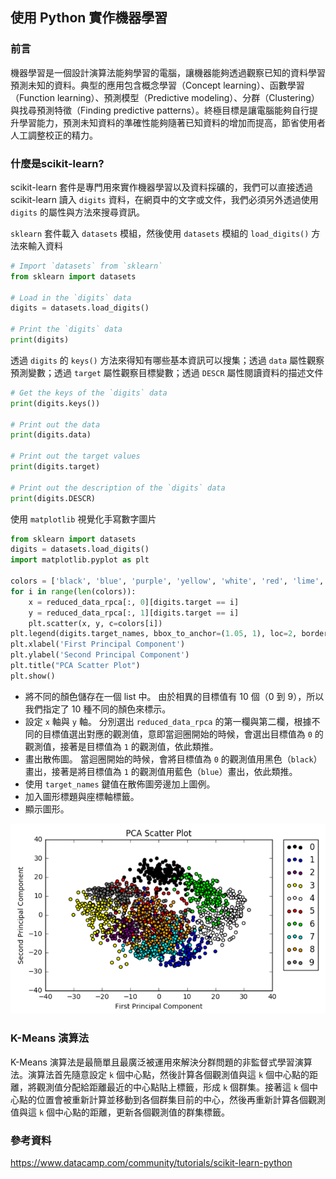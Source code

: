 ## 使用 Python 實作機器學習

### 前言

機器學習是一個設計演算法能夠學習的電腦，讓機器能夠透過觀察已知的資料學習預測未知的資料。典型的應用包含概念學習（Concept learning）、函數學習（Function learning）、預測模型（Predictive modeling）、分群（Clustering）與找尋預測特徵（Finding predictive patterns）。終極目標是讓電腦能夠自行提升學習能力，預測未知資料的準確性能夠隨著已知資料的增加而提高，節省使用者人工調整校正的精力。

### 什麼是scikit-learn?

scikit-learn 套件是專門用來實作機器學習以及資料採礦的，我們可以直接透過 scikit-learn 讀入 `digits` 資料，在網頁中的文字或文件，我們必須另外透過使用 `digits` 的屬性與方法來搜尋資訊。

`sklearn` 套件載入 `datasets` 模組，然後使用 `datasets` 模組的 `load_digits()` 方法來輸入資料

```python
# Import `datasets` from `sklearn`
from sklearn import datasets

# Load in the `digits` data
digits = datasets.load_digits()

# Print the `digits` data 
print(digits)
```

透過 `digits` 的 `keys()` 方法來得知有哪些基本資訊可以搜集；透過 `data` 屬性觀察預測變數；透過 `target` 屬性觀察目標變數；透過 `DESCR` 屬性閱讀資料的描述文件

```python
# Get the keys of the `digits` data
print(digits.keys())

# Print out the data
print(digits.data)

# Print out the target values
print(digits.target)

# Print out the description of the `digits` data
print(digits.DESCR)
```

使用 `matplotlib` 視覺化手寫數字圖片

```python
from sklearn import datasets
digits = datasets.load_digits()
import matplotlib.pyplot as plt

colors = ['black', 'blue', 'purple', 'yellow', 'white', 'red', 'lime', 'cyan', 'orange', 'gray']
for i in range(len(colors)):
    x = reduced_data_rpca[:, 0][digits.target == i]
    y = reduced_data_rpca[:, 1][digits.target == i]
    plt.scatter(x, y, c=colors[i])
plt.legend(digits.target_names, bbox_to_anchor=(1.05, 1), loc=2, borderaxespad=0.)
plt.xlabel('First Principal Component')
plt.ylabel('Second Principal Component')
plt.title("PCA Scatter Plot")
plt.show()
```

- 將不同的顏色儲存在一個 list 中。 由於相異的目標值有 10 個（0 到 9），所以我們指定了 10 種不同的顏色來標示。
- 設定 `x` 軸與 `y` 軸。 分別選出 `reduced_data_rpca` 的第一欄與第二欄，根據不同的目標值選出對應的觀測值，意即當迴圈開始的時候，會選出目標值為 `0` 的觀測值，接著是目標值為 `1` 的觀測值，依此類推。
- 畫出散佈圖。 當迴圈開始的時候，會將目標值為 `0` 的觀測值用黑色（`black`）畫出，接著是將目標值為 `1` 的觀測值用藍色（`blue`）畫出，依此類推。
- 使用 `target_names` 鍵值在散佈圖旁邊加上圖例。
- 加入圖形標題與座標軸標籤。
- 顯示圖形。

![scikitlearn1](<https://raw.githubusercontent.com/coolgood88142/markdown_note/master/assets/images/scikitlearn1.png>)

### K-Means 演算法

K-Means 演算法是最簡單且最廣泛被運用來解決分群問題的非監督式學習演算法。演算法首先隨意設定 `k` 個中心點，然後計算各個觀測值與這 `k` 個中心點的距離，將觀測值分配給距離最近的中心點貼上標籤，形成 `k` 個群集。接著這 `k` 個中心點的位置會被重新計算並移動到各個群集目前的中心，然後再重新計算各個觀測值與這 `k` 個中心點的距離，更新各個觀測值的群集標籤。



### 參考資料

https://www.datacamp.com/community/tutorials/scikit-learn-python

